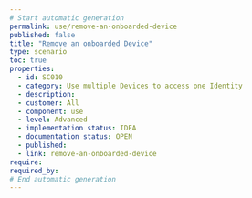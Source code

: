 ```yaml
---
# Start automatic generation
permalink: use/remove-an-onboarded-device
published: false
title: "Remove an onboarded Device"
type: scenario
toc: true
properties:
  - id: SC010
  - category: Use multiple Devices to access one Identity
  - description:
  - customer: All
  - component: use
  - level: Advanced
  - implementation status: IDEA
  - documentation status: OPEN
  - published:
  - link: remove-an-onboarded-device
require:
required_by:
# End automatic generation
---
```

